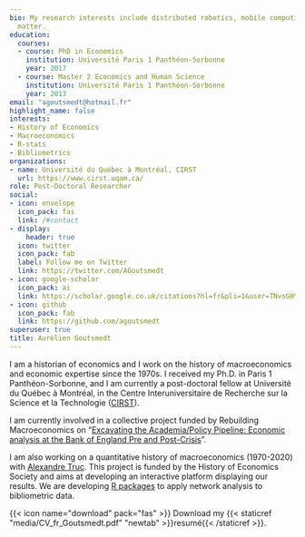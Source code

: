 ```yaml
---
bio: My research interests include distributed robotics, mobile computing and programmable
  matter.
education:
  courses:
  - course: PhD in Economics
    institution: Université Paris 1 Panthéon-Sorbonne
    year: 2017
  - course: Master 2 Economics and Human Science
    institution: Université Paris 1 Panthéon-Sorbonne
    year: 2013
email: "agoutsmedt@hotmail.fr"
highlight_name: false
interests:
- History of Economics
- Macroeconomics
- R-stats
- Bibliometrics
organizations:
- name: Université du Québec à Montréal, CIRST
  url: https://www.cirst.uqam.ca/
role: Post-Doctoral Researcher
social:
- icon: envelope
  icon_pack: fas
  link: /#contact
- display:
    header: true
  icon: twitter
  icon_pack: fab
  label: Follow me on Twitter
  link: https://twitter.com/AGoutsmedt
- icon: google-scholar
  icon_pack: ai
  link: https://scholar.google.co.uk/citations?hl=fr&pli=1&user=TNvsGHYAAAAJ
- icon: github
  icon_pack: fab
  link: https://github.com/agoutsmedt
superuser: true
title: Aurélien Goutsmedt
---
```


I am a historian of economics and I work on the history of macroeconomics and economic expertise since the 1970s. I received my Ph.D. in Paris 1 Panthéon-Sorbonne, and I am currently a post-doctoral fellow at Université du Québec à Montréal, in the Centre Interuniversitaire de Recherche sur la Science et la Technologie ([CIRST](https://www.cirst.uqam.ca/)).

I am currently involved in a collective project funded by Rebuilding Macroeconomics on “[Excavating the Academia/Policy Pipeline: Economic analysis at the Bank of England Pre and Post-Crisis](https://www.rebuildingmacroeconomics.ac.uk/academia-policy-pipeline)”.

I am also working on a quantitative history of macroeconomics (1970-2020) with [Alexandre Truc](https://sites.google.com/view/alexandre-truc/home-and-contact). This project is funded by the History of Economics Society and aims at developing an interactive platform displaying our results. We are developing [R packages](https://github.com/agoutsmedt/biblionetwork) to apply network analysis to bibliometric data. 

{{< icon name="download" pack="fas" >}} Download my {{< staticref "media/CV_fr_Goutsmedt.pdf" "newtab" >}}resumé{{< /staticref >}}.
